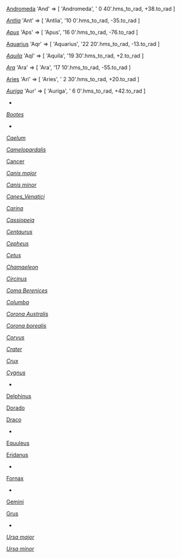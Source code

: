 [Andromeda](http://www.google.com/imgres?newwindow=1&biw=1024&bih=649&tbs=isz:l&tbm=isch&tbnid=osnYJa_N1dsB-M:&imgrefurl=http://commons.wikimedia.org/wiki/File:Andromeda_constellation_map.png&docid=n2eZJvIKQFe1HM&imgurl=http://upload.wikimedia.org/wikipedia/commons/thumb/5/59/Andromeda_constellation_map.png/1024px-Andromeda_constellation_map.png&w=1024&h=1024&ei=HLsFUqWRDunkyQGxm4DoAQ&zoom=1&ved=1t:3588,r:0,s:0,i:80&iact=rc&page=1&tbnh=197&tbnw=197&start=0&ndsp=15&tx=102&ty=59) 'And' => [ 'Andromeda',           ' 0 40'.hms_to_rad, +38.to_rad ]

[*Antlia*](http://www.google.com/imgres?newwindow=1&biw=1024&bih=649&tbs=isz:l&tbm=isch&tbnid=NnDEXGx92hNFQM:&imgrefurl=https://commons.wikimedia.org/wiki/File:Antlia_constellation_map.png&docid=e85SWNzLSHO8LM&imgurl=https://upload.wikimedia.org/wikipedia/commons/5/5e/Antlia_constellation_map.png&w=2559&h=2269&ei=zLsFUtmGGLHlyAHC8IBo&zoom=1&ved=1t:3588,r:0,s:0,i:80&iact=rc&page=1&tbnh=186&tbnw=210&start=0&ndsp=14&tx=83&ty=73) 'Ant' => [ 'Antlia',              '10  0'.hms_to_rad, -35.to_rad ]

[*Apus*](http://www.google.com/imgres?newwindow=1&biw=1024&bih=649&tbs=isz:l&tbm=isch&tbnid=h5ur1cjEtVRQ3M:&imgrefurl=http://commons.wikimedia.org/wiki/File:Apus_constellation_map.png&docid=ilTgdQ5Dzp2r_M&imgurl=http://upload.wikimedia.org/wikipedia/commons/9/94/Apus_constellation_map.png&w=2559&h=2559&ei=W7wFUuiHG4f7yAH5g4C4Aw&zoom=1&ved=1t:3588,r:1,s:0,i:83&iact=rc&page=1&tbnh=184&tbnw=184&start=0&ndsp=15&tx=83&ty=91) 'Aps' => [ 'Apus',                '16  0'.hms_to_rad, -76.to_rad ]

[Aquarius](http://www.google.com/imgres?newwindow=1&hl=en&biw=1024&bih=649&tbm=isch&tbnid=QR6l0owdYcwIHM:&imgrefurl=http://commons.wikimedia.org/wiki/File:Aquarius_constellation_map_ru_lite.png&docid=8Il-A_FMnMXiAM&imgurl=http://upload.wikimedia.org/wikipedia/commons/5/56/Aquarius_constellation_map_ru_lite.png&w=2100&h=2100&ei=OZYJUvjOAsKGyAHEq4C4DA&zoom=1&ved=1t:3588,r:1,s:0,i:91&iact=rc&page=1&tbnh=199&tbnw=199&start=0&ndsp=9&tx=89&ty=84) 'Aqr' => [ 'Aquarius',            '22 20'.hms_to_rad, -13.to_rad ]

[*Aquila*](http://www.google.com/imgres?newwindow=1&biw=1024&bih=649&tbs=isz:l&tbm=isch&tbnid=EZy4BpTB5z3bZM:&imgrefurl=http://commons.wikimedia.org/wiki/File:Aquila_constellation_map.png&docid=m4RIZMK-YuVyuM&imgurl=http://upload.wikimedia.org/wikipedia/commons/7/7c/Aquila_constellation_map.png&w=2559&h=2559&ei=Lr0FUr-OE8fSyAG1wYEY&zoom=1&ved=1t:3588,r:0,s:0,i:80&iact=rc&page=1&tbnh=206&tbnw=206&start=0&ndsp=10&tx=96&ty=76) 'Aql' => [ 'Aquila',              '19 30'.hms_to_rad,  +2.to_rad ]

[*Ara*](http://www.google.com/imgres?newwindow=1&biw=1024&bih=649&tbs=isz:l&tbm=isch&tbnid=O2ftOJu96felFM:&imgrefurl=http://commons.wikimedia.org/wiki/File:Ara_constellation_map.png&docid=9W2vnOncUFnidM&imgurl=http://upload.wikimedia.org/wikipedia/commons/b/b9/Ara_constellation_map.png&w=1709&h=1989&ei=uL0FUuHgOefWyQGE2IAo&zoom=1&ved=1t:3588,r:1,s:0,i:83&iact=rc&page=1&tbnh=190&tbnw=163&start=0&ndsp=15&tx=50&ty=75) 'Ara' => [ 'Ara',                 '17 10'.hms_to_rad, -55.to_rad ]

[Aries](http://www.google.com/imgres?newwindow=1&hl=en&biw=1024&bih=649&tbm=isch&tbnid=2dvD4pt1laQV6M:&imgrefurl=http://commons.wikimedia.org/wiki/File:Aries_constellation_map.png&docid=Jka2QD93w7ltyM&imgurl=http://upload.wikimedia.org/wikipedia/commons/5/56/Aries_constellation_map.png&w=2269&h=2299&ei=15YJUu6aKIWmyQGitoHgDA&zoom=1&ved=1t:3588,r:1,s:0,i:91&iact=rc&page=1&tbnh=185&tbnw=183&start=0&ndsp=10&tx=76&ty=101) 'Ari' => [ 'Aries',               ' 2 30'.hms_to_rad, +20.to_rad ]

[*Auriga*](http://www.google.com/imgres?imgurl=http://upload.wikimedia.org/wikipedia/commons/c/c2/Auriga_constellation_map.png&imgrefurl=http://commons.wikimedia.org/wiki/File:Auriga_constellation_map.png&h=225&w=225&sz=1&tbnid=rZnSEWV1YD97wM:&tbnh=186&tbnw=186&zoom=1&usg=__ZyaV2FlVuE3fJmHZ3wQC9YDyvHw=&docid=aathwIegYFjukM&itg=1&sa=X&ei=lbgFUviOBafF2AXYtoHADg&ved=0CMEBEPwdMAo) 'Aur' => [ 'Auriga',              ' 6  0'.hms_to_rad, +42.to_rad ]

-
[*Bootes*](http://www.google.com/imgres?newwindow=1&biw=1024&bih=649&tbs=isz:l&tbm=isch&tbnid=IlUU0FFN726JpM:&imgrefurl=https://commons.wikimedia.org/wiki/File:Bo%25C3%25B6tes_constellation_map.svg&docid=Fwc9dc7wllNz0M&imgurl=https://upload.wikimedia.org/wikipedia/commons/4/40/Bo%2525C3%2525B6tes_constellation_map.svg&w=2000&h=2573&ei=q78FUtKTD4isyAGK1oHYDw&zoom=1&ved=1t:3588,r:0,s:0,i:80&iact=rc&page=1&tbnh=207&tbnw=161&start=0&ndsp=14&tx=87&ty=101)

-
[*Caelum*](http://www.google.com/imgres?newwindow=1&sa=X&hl=en&biw=1024&bih=649&tbs=isz:l&tbm=isch&tbnid=Y8jlthUgFAeGWM:&imgrefurl=http://commons.wikimedia.org/wiki/File:Caelum_constellation_map.png&docid=YYa84DqFVFWytM&imgurl=http://upload.wikimedia.org/wikipedia/commons/2/2c/Caelum_constellation_map.png&w=2559&h=2269&ei=guQFUrT2FfDYyQGn1YGoAw&zoom=1&ved=1t:3588,r:0,s:0,i:80&iact=rc&page=1&tbnh=185&tbnw=209&start=0&ndsp=15&tx=111&ty=76)

[*Camelopardalis*](http://www.google.com/imgres?newwindow=1&hl=en&biw=1024&bih=649&tbs=isz:l&tbm=isch&tbnid=8Ytm9SzgXaHnPM:&imgrefurl=http://commons.wikimedia.org/wiki/File:Camelopardalis_constellation_map.png&docid=nMZeKYW26F-uBM&imgurl=http://upload.wikimedia.org/wikipedia/commons/3/3a/Camelopardalis_constellation_map.png&w=2409&h=2699&ei=r-QFUq-iGMm2yAG274DIDw&zoom=1&ved=1t:3588,r:0,s:0,i:80&iact=rc&page=1&tbnh=175&tbnw=156&start=0&ndsp=15&tx=78&ty=69)

[Cancer](http://www.google.com/imgres?newwindow=1&hl=en&biw=1024&bih=649&tbm=isch&tbnid=McVdgFcXmy2hfM:&imgrefurl=http://commons.wikimedia.org/wiki/File:Cancer_constellation_map.png&docid=liZp3YzTvLHOmM&imgurl=http://upload.wikimedia.org/wikipedia/commons/4/49/Cancer_constellation_map.png&w=2559&h=2269&ei=W58JUp7LDum4yAHL1YD4Dw&zoom=1&ved=1t:3588,r:2,s:0,i:94&iact=rc&page=1&tbnh=172&tbnw=194&start=0&ndsp=10&tx=73&ty=88)

[*Canis major*](http://www.google.com/imgres?newwindow=1&hl=en&biw=1024&bih=649&tbs=isz:l&tbm=isch&tbnid=Ne75PU1d135X8M:&imgrefurl=http://commons.wikimedia.org/wiki/File:Canis_major_constellation_map.png&docid=qWxwZ2LiLWmXgM&imgurl=http://upload.wikimedia.org/wikipedia/commons/e/e5/Canis_major_constellation_map.png&w=1989&h=1989&ei=6eEGUr70GNHCyAG1voH4Ag&zoom=1&ved=1t:3588,r:0,s:0,i:80&iact=rc&page=1&tbnh=180&tbnw=180&start=0&ndsp=15&tx=70&ty=93)

[*Canis minor*](http://www.google.com/imgres?newwindow=1&hl=en&biw=1024&bih=649&tbs=isz:l&tbm=isch&tbnid=J3vkDVbD-2Jv1M:&imgrefurl=http://commons.wikimedia.org/wiki/File:Canis_minor_constellation_map.png&docid=NXLnJ-yKXUJinM&imgurl=http://upload.wikimedia.org/wikipedia/commons/f/f0/Canis_minor_constellation_map.png&w=1989&h=1989&ei=beUFUu6zMoqEyAGdoIEY&zoom=1&ved=1t:3588,r:0,s:0,i:80&iact=rc&page=1&tbnh=212&tbnw=212&start=0&ndsp=9&tx=121&ty=78)

[*Canes_Venatici*](http://www.google.com/imgres?newwindow=1&hl=en&biw=1024&bih=649&tbs=isz:l&tbm=isch&tbnid=Nsr6jROc3pEASM:&imgrefurl=http://commons.wikimedia.org/wiki/File:Canes_Venatici_constellation_map.png&docid=nFVaEgTGWxSYlM&imgurl=http://upload.wikimedia.org/wikipedia/commons/4/41/Canes_Venatici_constellation_map.png&w=2559&h=1989&ei=_eQFUtCpKsWMygGnk4FA&zoom=1&ved=1t:3588,r:0,s:0,i:80&iact=rc&page=1&tbnh=198&tbnw=255&start=0&ndsp=8&tx=143&ty=101)

[*Carina*](http://www.google.com/imgres?newwindow=1&hl=en&biw=1024&bih=649&tbs=isz:l&tbm=isch&tbnid=tqGcIInLZf3HtM:&imgrefurl=http://commons.wikimedia.org/wiki/File:Carina_constellation_map.png&docid=kkgyosBAhn3n1M&imgurl=http://upload.wikimedia.org/wikipedia/commons/f/f4/Carina_constellation_map.png&w=2559&h=1989&ei=neUFUo_-Ac2FyQHs34CQAw&zoom=1&ved=1t:3588,r:0,s:0,i:80&iact=rc&page=1&tbnh=191&tbnw=246&start=0&ndsp=14&tx=129&ty=68)

[*Cassiopeia*](http://www.google.com/imgres?newwindow=1&hl=en&biw=1024&bih=649&tbs=isz:l&tbm=isch&tbnid=Fi-ADFoC6UQkZM:&imgrefurl=http://commons.wikimedia.org/wiki/File:Cassiopeia_constellation_map.png&docid=XVnC3QPHuYEkwM&imgurl=http://upload.wikimedia.org/wikipedia/commons/thumb/0/0d/Cassiopeia_constellation_map.png/1024px-Cassiopeia_constellation_map.png&w=1024&h=1024&ei=zOUFUpqSMKK8yAGr7ICIAQ&zoom=1&ved=1t:3588,r:0,s:0,i:80&iact=rc&page=1&tbnh=209&tbnw=209&start=0&ndsp=9&tx=94&ty=87)

[*Centaurus*](http://www.google.com/imgres?newwindow=1&hl=en&biw=1024&bih=649&tbs=isz:l&tbm=isch&tbnid=nvZpNloWuZsVTM:&imgrefurl=http://commons.wikimedia.org/wiki/File:Centaurus_constellation_map.png&docid=P65hsBHLaU8nmM&imgurl=http://upload.wikimedia.org/wikipedia/commons/6/6b/Centaurus_constellation_map.png&w=2559&h=2559&ei=9-UFUqHRDIWIyAHxz4FQ&zoom=1&ved=1t:3588,r:0,s:0,i:80&iact=rc&page=1&tbnh=181&tbnw=181&start=0&ndsp=15&tx=86&ty=64)

[*Cepheus*](http://www.google.com/imgres?newwindow=1&hl=en&biw=1024&bih=649&tbs=isz:l&tbm=isch&tbnid=icKsfiFl-2L-uM:&imgrefurl=http://commons.wikimedia.org/wiki/File:Cepheus_constellation_map.png&docid=sC3fTt2GUEvjrM&imgurl=http://upload.wikimedia.org/wikipedia/commons/6/69/Cepheus_constellation_map.png&w=2559&h=3119&ei=auMGUv7yJpD-2QXJpIC4Cw&zoom=1&ved=1t:3588,r:0,s:0,i:80&iact=rc&page=1&tbnh=184&tbnw=151&start=0&ndsp=15&tx=70&ty=75)

[*Cetus*](http://www.google.com/imgres?newwindow=1&hl=en&biw=1024&bih=649&tbs=isz:l&tbm=isch&tbnid=fuvLmSqwEs-MDM:&imgrefurl=http://commons.wikimedia.org/wiki/File:Cetus_constellation_map.png&docid=2hkHQ92Kkj2T7M&imgurl=http://upload.wikimedia.org/wikipedia/commons/1/16/Cetus_constellation_map.png&w=2559&h=2049&ei=G-YFUuzPIIuAygH43IDAAg&zoom=1&ved=1t:3588,r:0,s:0,i:80&iact=rc&page=1&tbnh=191&tbnw=239&start=0&ndsp=12&tx=102&ty=56)

[*Chamaeleon*](http://www.google.com/imgres?newwindow=1&hl=en&biw=1024&bih=649&tbs=isz:l&tbm=isch&tbnid=PyMN3MmrReG_tM:&imgrefurl=http://commons.wikimedia.org/wiki/File:Chamaeleon_constellation_map.png&docid=QdUE8YitPIPwCM&imgurl=http://upload.wikimedia.org/wikipedia/commons/1/16/Chamaeleon_constellation_map.png&w=1789&h=1419&ei=ReYFUoiAI4KMygHOyYGQAQ&zoom=1&ved=1t:3588,r:0,s:0,i:80&iact=rc&page=1&tbnh=179&tbnw=226&start=0&ndsp=13&tx=95&ty=77)

[*Circinus*](http://www.google.com/imgres?newwindow=1&hl=en&biw=1024&bih=649&tbs=isz:l&tbm=isch&tbnid=wlTMWKCbsa0eOM:&imgrefurl=http://commons.wikimedia.org/wiki/File:Circinus_constellation_map.png&docid=4XjdivfzsxV5FM&imgurl=http://upload.wikimedia.org/wikipedia/commons/6/6a/Circinus_constellation_map.png&w=1789&h=1989&ei=auYFUvDkEKLiyAG0x4DQDw&zoom=1&ved=1t:3588,r:0,s:0,i:80&iact=rc&page=1&tbnh=189&tbnw=170&start=0&ndsp=13&tx=75&ty=80)

[*Coma Berenices*](http://www.google.com/imgres?newwindow=1&hl=en&biw=1024&bih=649&tbs=isz:l&tbm=isch&tbnid=eQitl7PPyUCvEM:&imgrefurl=http://commons.wikimedia.org/wiki/File:Coma_Berenices_constellation_map.png&docid=UqdvERWxi8CixM&imgurl=http://upload.wikimedia.org/wikipedia/commons/5/55/Coma_Berenices_constellation_map.png&w=2099&h=1759&ei=suYFUq_sGaGbygG3i4Bo&zoom=1&ved=1t:3588,r:0,s:0,i:80&iact=rc&page=1&tbnh=188&tbnw=225&start=0&ndsp=14&tx=79&ty=94)

[*Columba*](http://www.google.com/imgres?newwindow=1&hl=en&biw=1024&bih=649&tbs=isz:l&tbm=isch&tbnid=XIJRrs0u4xciFM:&imgrefurl=http://commons.wikimedia.org/wiki/File:Columba_constellation_map.png&docid=1OpFHP-uP4tQ0M&imgurl=http://upload.wikimedia.org/wikipedia/commons/1/11/Columba_constellation_map.png&w=1789&h=1709&ei=juYFUpyDEKqdyQGN6oDADw&zoom=1&ved=1t:3588,r:0,s:0,i:80&iact=rc&page=1&tbnh=197&tbnw=207&start=0&ndsp=14&tx=75&ty=83)

[*Corona Australis*](http://www.google.com/imgres?newwindow=1&hl=en&biw=1024&bih=649&tbs=isz:l&tbm=isch&tbnid=i_VT6yZh3NsjpM:&imgrefurl=http://commons.wikimedia.org/wiki/File:Corona_Australis_constellation_map.png&docid=-RrJRkIJI9hQjM&imgurl=http://upload.wikimedia.org/wikipedia/commons/d/da/Corona_Australis_constellation_map.png&w=1789&h=1559&ei=5eYFUsuANYrIyAH2g4HYDw&zoom=1&ved=1t:3588,r:0,s:0,i:80&iact=rc&page=1&tbnh=179&tbnw=205&start=0&ndsp=14&tx=100&ty=60)

[*Corona borealis*](http://www.google.com/imgres?newwindow=1&hl=en&biw=1024&bih=649&tbs=isz:l&tbm=isch&tbnid=dugISII4izZ2rM:&imgrefurl=http://commons.wikimedia.org/wiki/File:Corona_borealis_constellation_map.png&docid=dhuzZUFrLwqqHM&imgurl=http://upload.wikimedia.org/wikipedia/commons/c/c8/Corona_borealis_constellation_map.png&w=1789&h=1419&ei=EecFUsv6BKiQyAGuzoFg&zoom=1&ved=1t:3588,r:0,s:0,i:80&iact=rc&page=1&tbnh=190&tbnw=239&start=0&ndsp=14&tx=129&ty=65)

[*Corvus*](http://www.google.com/imgres?newwindow=1&hl=en&biw=1024&bih=649&tbs=isz:l&tbm=isch&tbnid=kCmP_NX3gwRIJM:&imgrefurl=https://commons.wikimedia.org/wiki/File:Corvus_constellation_map.png&docid=gjwuzm6hlxtUSM&imgurl=https://upload.wikimedia.org/wikipedia/commons/5/5e/Corvus_constellation_map.png&w=2559&h=1709&ei=POcFUtLuIfD8yAGGsICYAQ&zoom=1&ved=1t:3588,r:0,s:0,i:80&iact=rc&page=1&tbnh=169&tbnw=254&start=0&ndsp=13&tx=134&ty=67)

[*Crater*](http://www.google.com/imgres?newwindow=1&hl=en&biw=1024&bih=649&tbs=isz:l&tbm=isch&tbnid=KeJJXlyu3UDgUM:&imgrefurl=http://commons.wikimedia.org/wiki/File:Crater_constellation_map.png&docid=0OrgY-cxTwiZsM&imgurl=http://upload.wikimedia.org/wikipedia/commons/f/f4/Crater_constellation_map.png&w=1789&h=1709&ei=ZOcFUs-fD9P3yAHg8IHgAQ&zoom=1&ved=1t:3588,r:0,s:0,i:80&iact=rc&page=1&tbnh=186&tbnw=195&start=0&ndsp=12&tx=90&ty=69)

[*Crux*](http://www.google.com/imgres?newwindow=1&hl=en&biw=1024&bih=649&tbs=isz:l&tbm=isch&tbnid=lWJZhpjz7jm7LM:&imgrefurl=http://commons.wikimedia.org/wiki/File:Crux_constellation_map.png&docid=cnWHEk4L0TRrWM&imgurl=http://upload.wikimedia.org/wikipedia/commons/e/e3/Crux_constellation_map.png&w=900&h=950&ei=iucFUtytJIORygH1nYEI&zoom=1&ved=1t:3588,r:0,s:0,i:80&iact=rc&page=1&tbnh=199&tbnw=188&start=0&ndsp=14&tx=89&ty=74)

[*Cygnus*](http://www.google.com/imgres?imgurl=http://www.cygnus-books.co.uk/magazine/wp-content/uploads/2012/10/Cygnus.jpg&imgrefurl=http://www.cygnus-books.co.uk/magazine/tag/cygnus-review-2/&h=917&w=1317&sz=662&tbnid=CgCm73M66po0TM:&tbnh=93&tbnw=133&zoom=1&usg=__IASpbpZkVHpITjEYbsB8yFgA2XE=&docid=ME5pbHZbk7G9yM&sa=X&ei=qbIFUvHgJaK72AWLpYCYCQ&ved=0CKkBEP4dMA0#imgdii=CgCm73M66po0TM%3A%3Brrw3qKwqb-pb1M%3BCgCm73M66po0TM%3A)

-

[Delphinus](http://www.google.com/imgres?newwindow=1&sa=X&hl=en&biw=1024&bih=649&tbs=isz:l&tbm=isch&tbnid=0FzKyoyuIni1QM:&imgrefurl=http://commons.wikimedia.org/wiki/File:Delphinus_constellation_map.png&docid=hsLptbHLmkZF-M&imgurl=http://upload.wikimedia.org/wikipedia/commons/4/49/Delphinus_constellation_map.png&w=1989&h=1989&ei=K98GUqOUGeOF2gWZ5IHgBQ&zoom=1&ved=1t:3588,r:0,s:0,i:80&iact=rc&page=1&tbnh=202&tbnw=202&start=0&ndsp=14&tx=106&ty=82)

[Dorado](http://www.google.com/imgres?newwindow=1&hl=en&biw=1024&bih=649&tbs=isz:l&tbm=isch&tbnid=F-s9f5RSxMR7AM:&imgrefurl=http://commons.wikimedia.org/wiki/File:Dorado_constellation_map.png&docid=tjyd94YysxQf7M&imgurl=http://upload.wikimedia.org/wikipedia/commons/5/50/Dorado_constellation_map.png&w=1789&h=2269&ei=WN8GUtnlMIb12wXu0oDwAg&zoom=1&ved=1t:3588,r:0,s:0,i:80&iact=rc&page=1&tbnh=202&tbnw=159&start=0&ndsp=14&tx=65&ty=103)

[Draco](http://www.google.com/imgres?newwindow=1&hl=en&biw=1024&bih=649&tbs=isz:l&tbm=isch&tbnid=Q4UGZAVb3uefXM:&imgrefurl=http://commons.wikimedia.org/wiki/File:Draco_constellation_map_ru_lite.png&docid=ZCZ-02k-_sSMDM&imgurl=http://upload.wikimedia.org/wikipedia/commons/f/f6/Draco_constellation_map_ru_lite.png&w=2100&h=2100&ei=ed8GUp_yE-reyAGLkYDQBg&zoom=1&ved=1t:3588,r:0,s:0,i:80&iact=rc&page=1&tbnh=208&tbnw=208&start=0&ndsp=13&tx=102&ty=81)

-

[Equuleus](http://www.google.com/imgres?newwindow=1&hl=en&biw=1024&bih=649&tbs=isz:l&tbm=isch&tbnid=joOoe0jUtmDZTM:&imgrefurl=http://commons.wikimedia.org/wiki/File:Equuleus_constellation_map.png&docid=4YLGqz3kwfDaPM&imgurl=http://upload.wikimedia.org/wikipedia/commons/d/d6/Equuleus_constellation_map.png&w=1789&h=1989&ei=3eQGUo3VIZKByQGvk4GYAg&zoom=1&ved=1t:3588,r:0,s:0,i:80&iact=rc&page=1&tbnh=178&tbnw=160&start=0&ndsp=15&tx=68&ty=70)

[Eridanus](http://www.google.com/imgres?newwindow=1&hl=en&biw=1024&bih=649&tbs=isz:l&tbm=isch&tbnid=LyOCm3LB8VQvLM:&imgrefurl=http://commons.wikimedia.org/wiki/File:Eridanus_constellation_map.png&docid=obycN1ZAgSPr6M&imgurl=http://upload.wikimedia.org/wikipedia/commons/2/28/Eridanus_constellation_map.png&w=2559&h=3119&ei=BOUGUvHNH8jhyQGNm4GwDw&zoom=1&ved=1t:3588,r:0,s:0,i:80&iact=rc&page=1&tbnh=186&tbnw=152&start=0&ndsp=15&tx=65&ty=83)

-

[Fornax](http://www.google.com/imgres?newwindow=1&hl=en&biw=1024&bih=649&tbs=isz:l&tbm=isch&tbnid=NADNQrBOcWA5bM:&imgrefurl=http://commons.wikimedia.org/wiki/File:Fornax_constellation_map.png&docid=tk1iDzLO-DgftM&imgurl=http://upload.wikimedia.org/wikipedia/commons/5/5c/Fornax_constellation_map.png&w=2559&h=1709&ei=XeUGUu_mNaPuyAHv2oFQ&zoom=1&ved=1t:3588,r:0,s:0,i:80&iact=rc&page=1&tbnh=178&tbnw=267&start=0&ndsp=15&tx=115&ty=83)

-

[Gemini](http://www.google.com/imgres?newwindow=1&sa=X&hl=en&biw=1024&bih=649&tbs=isz:l&tbm=isch&tbnid=Cg1N7I_bXNaV7M:&imgrefurl=http://commons.wikimedia.org/wiki/File:Gemini_constellation_map_ru_lite.png&docid=WUYlQAWrWsYiaM&imgurl=http://upload.wikimedia.org/wikipedia/commons/3/39/Gemini_constellation_map_ru_lite.png&w=2100&h=2100&ei=PKAJUqj0NImayAH7zIHIDA&zoom=1&ved=1t:3588,r:0,s:0,i:89&iact=rc&page=1&tbnh=196&tbnw=196&start=0&ndsp=10&tx=108&ty=66)

[Grus](http://www.google.com/imgres?newwindow=1&hl=en&biw=1024&bih=649&tbs=isz:l&tbm=isch&tbnid=VaETi36cWrxjCM:&imgrefurl=http://commons.wikimedia.org/wiki/File:Grus_constellation_map.png&docid=RedfoZarh5gKdM&imgurl=http://upload.wikimedia.org/wikipedia/commons/thumb/c/c5/Grus_constellation_map.png/1024px-Grus_constellation_map.png&w=1024&h=1024&ei=j-UGUvm6G-SQyAGT7oDgDw&zoom=1&ved=1t:3588,r:0,s:0,i:80&iact=rc&page=1&tbnh=189&tbnw=189&start=0&ndsp=13&tx=104&ty=61)

-

[*Ursa major*](http://www.google.com/imgres?newwindow=1&sa=X&biw=1024&bih=649&tbs=isz:l&tbm=isch&tbnid=cEelFWj63GBgyM:&imgrefurl=http://commons.wikimedia.org/wiki/File:Ursa_Minor_constellation_map.png&docid=ZRHW1lQRu_JdJM&imgurl=http://upload.wikimedia.org/wikipedia/commons/0/04/Ursa_Minor_constellation_map.png&w=1989&h=1989&ei=5LkFUputNs6EygG4ioG4Dw&zoom=1&ved=1t:3588,r:0,s:0,i:80&iact=rc&page=1&tbnh=194&tbnw=194&start=0&ndsp=14&tx=80&ty=62#imgdii=cEelFWj63GBgyM%3A%3Bw49DEXOnKDvaAM%3BcEelFWj63GBgyM%3A)

[*Ursa minor*](http://www.google.com/imgres?newwindow=1&sa=X&biw=1024&bih=649&tbs=isz:l&tbm=isch&tbnid=cEelFWj63GBgyM:&imgrefurl=http://commons.wikimedia.org/wiki/File:Ursa_Minor_constellation_map.png&docid=ZRHW1lQRu_JdJM&imgurl=http://upload.wikimedia.org/wikipedia/commons/0/04/Ursa_Minor_constellation_map.png&w=1989&h=1989&ei=5LkFUputNs6EygG4ioG4Dw&zoom=1&ved=1t:3588,r:0,s:0,i:80&iact=rc&page=1&tbnh=194&tbnw=194&start=0&ndsp=14&tx=80&ty=62)

